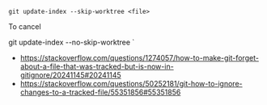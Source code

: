 `git update-index --skip-worktree <file>`

To cancel

git update-index --no-skip-worktree <file>`

- https://stackoverflow.com/questions/1274057/how-to-make-git-forget-about-a-file-that-was-tracked-but-is-now-in-gitignore/20241145#20241145
- https://stackoverflow.com/questions/50252181/git-how-to-ignore-changes-to-a-tracked-file/55351856#55351856
